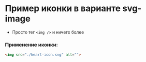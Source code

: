 # Пример иконки в варианте svg-image

- Просто тег `<img />` и ничего более

### Применение иконки:
```html
<img src="./heart-icon.svg" alt="">
```